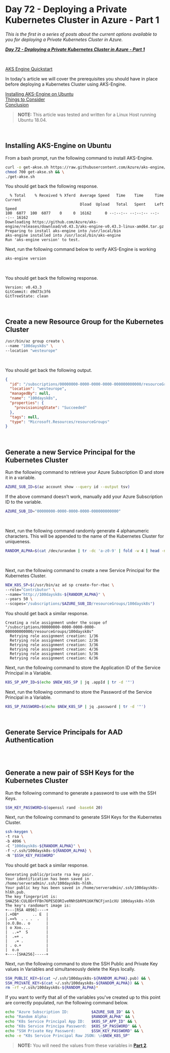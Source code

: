 # Day 72 - Deploying a Private Kubernetes Cluster in Azure - Part 1

*This is the first in a series of posts about the current options available to you for deploying a Private Kubernetes Cluster in Azure.*

***[Day 72 - Deploying a Private Kubernetes Cluster in Azure - Part 1](./day.72.deploying.private.k8s.clusters.in.azure.001.md)***</br>

</br>

[AKS Engine Quickstart](https://github.com/Azure/aks-engine/blob/master/docs/tutorials/quickstart.md)

In today's article we will cover the prerequisites you should have in place before deploying a Kubernetes Cluster using AKS-Engine.

[Installing AKS-Engine on Ubuntu](#installing-aks-engine-on-ubuntu)</br>
[Things to Consider](#things-to-consider)</br>
[Conclusion](#conclusion)</br>

> **NOTE:** This article was tested and written for a Linux Host running Ubuntu 18.04.

</br>

## Installing AKS-Engine on Ubuntu

From a bash prompt, run the following command to install AKS-Engine.

```bash
curl -o get-akse.sh https://raw.githubusercontent.com/Azure/aks-engine/master/scripts/get-akse.sh && \
chmod 700 get-akse.sh && \
./get-akse.sh
```

You should get back the following response.

```console
  % Total    % Received % Xferd  Average Speed   Time    Time     Time  Current
                                 Dload  Upload   Total   Spent    Left  Speed
100  6077  100  6077    0     0  16162      0 --:--:-- --:--:-- --:--:-- 16162
Downloading https://github.com/Azure/aks-engine/releases/download/v0.43.3/aks-engine-v0.43.3-linux-amd64.tar.gz
Preparing to install aks-engine into /usr/local/bin
aks-engine installed into /usr/local/bin/aks-engine
Run 'aks-engine version' to test.
```

Next, run the following command below to verify AKS-Engine is working

```bash
aks-engine version
```

</br>

You should get back the following response.

```console
Version: v0.43.3
GitCommit: d9d73c3f6
GitTreeState: clean
```

</br>

## Create a new Resource Group for the Kubernetes Cluster

```bash
/usr/bin/az group create \
--name "100daysk8s" \
--location "westeurope"
```

</br>

You should get back the following output.

```json
{
  "id": "/subscriptions/00000000-0000-0000-0000-000000000000/resourceGroups/100daysk8s",
  "location": "westeurope",
  "managedBy": null,
  "name": "100daysk8s",
  "properties": {
    "provisioningState": "Succeeded"
  },
  "tags": null,
  "type": "Microsoft.Resources/resourceGroups"
}
```

</br>

## Generate a new Service Principal for the Kubernetes Cluster

Run the following command to retrieve your Azure Subscription ID and store it in a variable.

```bash
AZURE_SUB_ID=$(az account show --query id --output tsv)
```

If the above command doesn't work, manually add your Azure Subscription ID to the variable.

```bash
AZURE_SUB_ID="00000000-0000-0000-0000-000000000000"
```

</br>

Next, run the following command randomly generate 4 alphanumeric characters. This will be appended to the name of the Kubernetes Cluster for uniqueness.

```bash
RANDOM_ALPHA=$(cat /dev/urandom | tr -dc 'a-z0-9' | fold -w 4 | head -n 1)
```

</br>

Next, run the following command to create a new Service Principal for the Kubernetes Cluster.

```bash
NEW_K8S_SP=$(/usr/bin/az ad sp create-for-rbac \
--role="Contributor" \
--name="http://100daysk8s-${RANDOM_ALPHA}" \
--years 50 \
--scopes="/subscriptions/$AZURE_SUB_ID/resourceGroups/100daysk8s")
```

You should get back a similar response.

```console
Creating a role assignment under the scope of "/subscriptions/00000000-0000-0000-0000-000000000000/resourceGroups/100daysk8s"
  Retrying role assignment creation: 1/36
  Retrying role assignment creation: 2/36
  Retrying role assignment creation: 3/36
  Retrying role assignment creation: 4/36
  Retrying role assignment creation: 5/36
  Retrying role assignment creation: 6/36
```

Next, run the following command to store the Application ID of the Service Principal in a Variable.

```bash
K8S_SP_APP_ID=$(echo $NEW_K8S_SP | jq .appId | tr -d '"')
```

Next, run the following command to store the Password of the Service Principal in a Variable.

```bash
K8S_SP_PASSWORD=$(echo $NEW_K8S_SP | jq .password | tr -d '"')
```

</br>

## Generate Service Principals for AAD Authentication

```bash

```

</br>

## Generate a new pair of SSH Keys for the Kubernetes Cluster

Run the following command to generate a password to use with the SSH Keys.

```bash
SSH_KEY_PASSWORD=$(openssl rand -base64 20)
```

Next, run the following command to generate SSH Keys for the Kubernetes Cluster.

```bash
ssh-keygen \
-t rsa \
-b 4096 \
-C "100daysk8s-${RANDOM_ALPHA}" \
-f ~/.ssh/100daysk8s-${RANDOM_ALPHA} \
-N "$SSH_KEY_PASSWORD"
```

You should get back a similar response.

```console
Generating public/private rsa key pair.
Your identification has been saved in /home/serveradmin/.ssh/100daysk8s-hl6h.
Your public key has been saved in /home/serveradmin/.ssh/100daysk8s-hl6h.pub.
The key fingerprint is:
SHA256:CULODrFFBn76PESEORIveRNhSbRP616KfNCFjxn1cXU 100daysk8s-hl6h
The key's randomart image is:
+---[RSA 4096]----+
|.+OB*      .. E  |
|.==%  . . .  .   |
|o.O.Bo.. o       |
| o Xoo....       |
|  ..=*  S        |
|  .=+ .          |
|   .= .          |
| . o.+           |
|  o.o            |
+----[SHA256]-----+
```

Next, run the following command to store the SSH Public and Private Key values in Variables and simultaneously delete the Keys locally.

```bash
SSH_PUBLIC_KEY=$(cat ~/.ssh/100daysk8s-${RANDOM_ALPHA}.pub) && \
SSH_PRIVATE_KEY=$(cat ~/.ssh/100daysk8s-${RANDOM_ALPHA}) && \
rm -rf ~/.ssh/100daysk8s-${RANDOM_ALPHA}*
```

If you want to verify that all of the variables you've created up to this point are correctly populated, run the following command below.

```bash
echo "Azure Subscription ID:          $AZURE_SUB_ID" && \
echo "Random Alpha:                   $RANDOM_ALPHA" && \
echo "K8s Service Principal App ID:   $K8S_SP_APP_ID" && \
echo "K8s Service Principa Password:  $K8S_SP_PASSWORD" && \
echo "SSH Private Key Password:       $SSH_KEY_PASSWORD" && \
echo -e "K8s Service Principal Raw JSON: \n$NEW_K8S_SP"
```

> **NOTE:** You will need the values from these variables in **[Part 2]()**.

</br>

